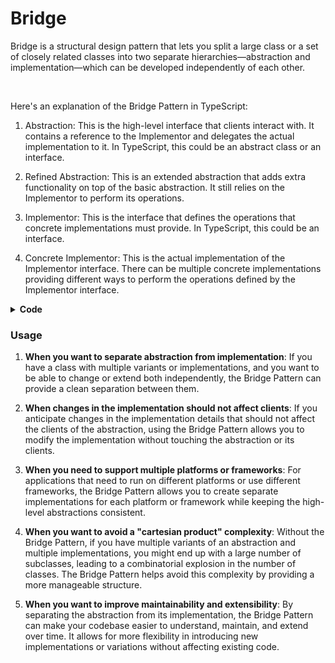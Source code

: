 # Bridge

Bridge is a structural design pattern that lets you split a large class or a set of closely related classes into two separate hierarchies—abstraction and implementation—which can be developed independently of each other.

<br>

Here's an explanation of the Bridge Pattern in TypeScript:

1. Abstraction: This is the high-level interface that clients interact with. It contains a reference to the Implementor and delegates the actual implementation to it. In TypeScript, this could be an abstract class or an interface.

2. Refined Abstraction: This is an extended abstraction that adds extra functionality on top of the basic abstraction. It still relies on the Implementor to perform its operations.

3. Implementor: This is the interface that defines the operations that concrete implementations must provide. In TypeScript, this could be an interface.

4. Concrete Implementor: This is the actual implementation of the Implementor interface. There can be multiple concrete implementations providing different ways to perform the operations defined by the Implementor interface.

<details>
<summary><b>Code</b></summary>

```typescript

// Implementor interface
interface DrawingAPI {
    drawCircle(x: number, y: number, radius: number): void;
}

// Concrete Implementor 1
class DrawingAPI1 implements DrawingAPI {
    drawCircle(x: number, y: number, radius: number): void {
        console.log(`API1.circle at ${x}:${y} with radius ${radius}`);
    }
}

// Concrete Implementor 2
class DrawingAPI2 implements DrawingAPI {
    drawCircle(x: number, y: number, radius: number): void {
        console.log(`API2.circle at ${x}:${y} with radius ${radius}`);
    }
}

// Abstraction
abstract class Shape {
    protected drawingAPI: DrawingAPI;

    constructor(drawingAPI: DrawingAPI) {
        this.drawingAPI = drawingAPI;
    }

    abstract draw(): void;
}

// Refined Abstraction
class Circle extends Shape {
    private x: number;
    private y: number;
    private radius: number;

    constructor(x: number, y: number, radius: number, drawingAPI: DrawingAPI) {
        super(drawingAPI);
        this.x = x;
        this.y = y;
        this.radius = radius;
    }

    draw(): void {
        this.drawingAPI.drawCircle(this.x, this.y, this.radius);
    }
}

// Usage
const circle1 = new Circle(1, 2, 3, new DrawingAPI1());
const circle2 = new Circle(5, 7, 11, new DrawingAPI2());

circle1.draw(); // Output: API1.circle at 1:2 with radius 3
circle2.draw(); // Output: API2.circle at 5:7 with radius 11

// In this example:
// DrawingAPI is the Implementor interface.
// DrawingAPI1 and DrawingAPI2 are the Concrete Implementors providing different ways to draw a circle.
// Shape is the Abstraction class, and Circle is the Refined Abstraction class. They delegate drawing to the Implementor interface (DrawingAPI).
// Circle can be created with different implementations of DrawingAPI, allowing the abstraction (Circle) and the implementation (DrawingAPI) to vary independently.

```

</details>

### Usage

1. **When you want to separate abstraction from implementation**: If you have a class with multiple variants or implementations, and you want to be able to change or extend both independently, the Bridge Pattern can provide a clean separation between them.

2. **When changes in the implementation should not affect clients**: If you anticipate changes in the implementation details that should not affect the clients of the abstraction, using the Bridge Pattern allows you to modify the implementation without touching the abstraction or its clients.

3. **When you need to support multiple platforms or frameworks**: For applications that need to run on different platforms or use different frameworks, the Bridge Pattern allows you to create separate implementations for each platform or framework while keeping the high-level abstractions consistent.

4. **When you want to avoid a "cartesian product" complexity**: Without the Bridge Pattern, if you have multiple variants of an abstraction and multiple implementations, you might end up with a large number of subclasses, leading to a combinatorial explosion in the number of classes. The Bridge Pattern helps avoid this complexity by providing a more manageable structure.

5. **When you want to improve maintainability and extensibility**: By separating the abstraction from its implementation, the Bridge Pattern can make your codebase easier to understand, maintain, and extend over time. It allows for more flexibility in introducing new implementations or variations without affecting existing code.

